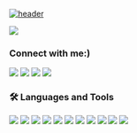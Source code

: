 [![header](https://capsule-render.vercel.app/api?type=waving&color=auto&height=300&section=header&text=seansongss&fontSize=80&fontAlignY=35&animation=fadeIn&desc=Hello%20world!%20I'm%20Sean%20Song,%20a%20student%20at%20University%20of%20Waterloo)](https://seansongss.com)

<a href="https://leetcode.com/seansongss" target="_blank"><img src="https://leetcard.jacoblin.cool/seansongss?theme=forest" /></a>

### Connect with me:)
<p>
      <a href="mailto:seansongss@gmail.com" target="_blank"><img src="https://img.shields.io/badge/gmail-%23EA4335.svg?&style=for-the-badge&logo=gmail&logoColor=white" /></a>
      <a href="https://linkedin.com/in/seansongss" target="_blank"><img src="https://img.shields.io/badge/linkedin-%230A66C2.svg?&style=for-the-badge&logo=linkedin&logoColor=white" /></a>
      <a href="https://instagram.com/seansongss" target="_blank"><img src="https://img.shields.io/badge/instagram-%23E4405F.svg?&style=for-the-badge&logo=instagram&logoColor=white" /></a>
      <a href="https://www.leetcode.com/seansongss" target="_blank"><img src="https://img.shields.io/badge/leetcode-%23FFA116.svg?&style=for-the-badge&logo=leetcode&logoColor=black" /></a>
</p>

### 🛠 Languages and Tools
<p>
   <img src="https://img.shields.io/badge/html5-%23E34F26.svg?&style=for-the-badge&logo=html5&logoColor=white" />
   <img src="https://img.shields.io/badge/css3-%231572B6.svg?&style=for-the-badge&logo=css3&logoColor=white" />
   <img src="https://img.shields.io/badge/tailwind%20css-%2338B2AC.svg?&style=for-the-badge&logo=tailwind%20css&logoColor=white" />
   <img src="https://img.shields.io/badge/javascript-%23F7DF1E.svg?&style=for-the-badge&logo=javascript&logoColor=black" />
   <img src="https://img.shields.io/badge/typescript-%233178C6.svg?&style=for-the-badge&logo=typescript&logoColor=white" />
   <img src="https://img.shields.io/badge/python-%233776AB.svg?&style=for-the-badge&logo=python&logoColor=white" />
   <img src="https://img.shields.io/badge/react-%2361DAFB.svg?&style=for-the-badge&logo=react&logoColor=black" />
   <img src="https://img.shields.io/badge/tensorflow-%23FF6F00.svg?&style=for-the-badge&logo=tensorflow&logoColor=white" />
   <img src="https://img.shields.io/badge/django-%23092E20.svg?&style=for-the-badge&logo=django&logoColor=white" />
   <img src="https://img.shields.io/badge/mongodb-%2347A248.svg?&style=for-the-badge&logo=mongodb&logoColor=white" />
   <img src="https://img.shields.io/badge/firebase-%23FFCA28.svg?&style=for-the-badge&logo=firebase&logoColor=black" />
</p>
